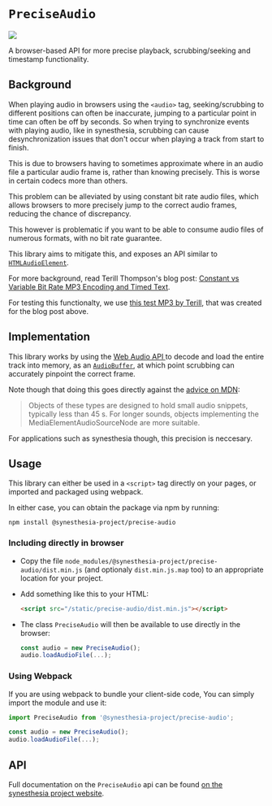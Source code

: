 # `PreciseAudio`


[![](https://img.shields.io/npm/v/@synesthesia-project/precise-audio.svg)](https://www.npmjs.com/package/@synesthesia-project/precise-audio)

A browser-based API for more precise playback, scrubbing/seeking and timestamp
functionality.

## Background

When playing audio in browsers using the `<audio>` tag,
seeking/scrubbing to different positions can often be inaccurate,
jumping to a particular point in time can often be off by seconds.
So when trying to synchronize events with playing audio,
like in synesthesia,
scrubbing can cause desynchronization issues
that don't occur when playing a track from start to finish.

This is due to browsers having to sometimes approximate where in an audio file
a particular audio frame is,
rather than knowing precisely.
This is worse in certain codecs more than others.

This problem can be alleviated by using constant bit rate audio files,
which allows browsers to more precisely jump to the correct audio frames,
reducing the chance of discrepancy.

This however is problematic if you want to be able to consume audio files
of numerous formats,
with no bit rate guarantee.

This library aims to mitigate this,
and exposes an API similar to
[`HTMLAudioElement`](https://developer.mozilla.org/en-US/docs/Web/API/HTMLAudioElement).

For more background,
read Terill Thompson's blog post:
[Constant vs Variable Bit Rate MP3 Encoding and Timed Text](https://terrillthompson.com/624).

For testing this functionalty,
we use [this test MP3 by Terill](https://github.com/synesthesia-project/synesthesia/raw/master/precise-audio/seconds-VBR.mp3),
that was created for the blog post above.

## Implementation

This library works by using the
[Web Audio API ](https://developer.mozilla.org/en-US/docs/Web/API/Web_Audio_API)
to decode and load the entire track into memory, as an
[`AudioBuffer`](https://developer.mozilla.org/en-US/docs/Web/API/AudioBuffer),
at which point scrubbing can accurately pinpoint the correct frame.

Note though that doing this goes directly against the
[advice on MDN](https://developer.mozilla.org/en-US/docs/Web/API/AudioBuffer):

> Objects of these types are designed to hold small audio snippets, typically less than 45 s. For longer sounds, objects implementing the MediaElementAudioSourceNode are more suitable.

For applications such as synesthesia though,
this precision is neccesary.

## Usage

This library can either be used in a `<script>` tag directly on your pages,
or imported and packaged using webpack.

In either case, you can obtain the package via npm by running:

```
npm install @synesthesia-project/precise-audio
```

### Including directly in browser

* Copy the file `node_modules/@synesthesia-project/precise-audio/dist.min.js`
  (and optionaly `dist.min.js.map` too)
  to an appropriate location for your project.
* Add something like this to your HTML:

  ```html
  <script src="/static/precise-audio/dist.min.js"></script>
  ```
* The class `PreciseAudio` will then be available to use
  directly in the browser:

  ```ts
  const audio = new PreciseAudio();
  audio.loadAudioFile(...);
  ```

### Using Webpack

If you are using webpack to bundle your client-side code,
You can simply import the module and use it:

```ts
import PreciseAudio from '@synesthesia-project/precise-audio';

const audio = new PreciseAudio();
audio.loadAudioFile(...);
```

## API

Full documentation on the `PreciseAudio` api can be found
[on the synesthesia project website](https://synesthesia-project.org/api/precise-audio/PreciseAudio.html).